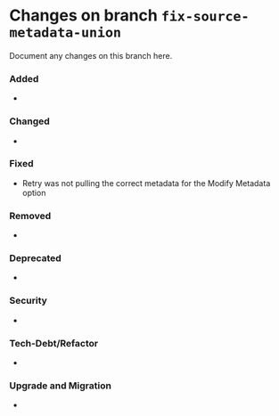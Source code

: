 # Changes on branch `fix-source-metadata-union`
Document any changes on this branch here.
### Added
- 

### Changed
- 

### Fixed
- Retry was not pulling the correct metadata for the Modify Metadata option

### Removed
- 

### Deprecated
- 

### Security
- 

### Tech-Debt/Refactor
- 

### Upgrade and Migration
- 
